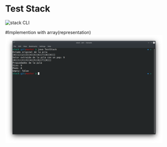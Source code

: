 # Test Stack
![stack CLI](../img/TestStack1)

#Implemention with array(representation)
![ArrayStack](../img/TestStack2.png)

